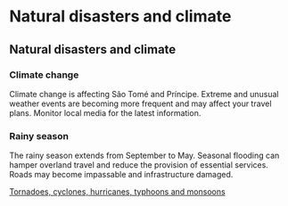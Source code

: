 # Natural disasters and climate

## Natural disasters and climate

### Climate change

Climate change is affecting São Tomé and Príncipe. Extreme and unusual weather events are becoming more frequent and may affect your travel plans. Monitor local media for the latest information.

### Rainy season

The rainy season extends from September to May. Seasonal flooding can hamper overland travel and reduce the provision of essential services. Roads may become impassable and infrastructure damaged.

[Tornadoes, cyclones, hurricanes, typhoons and monsoons](https://travel.gc.ca/travelling/health-safety/hurricanes-typhoons-cyclones-monsoons)